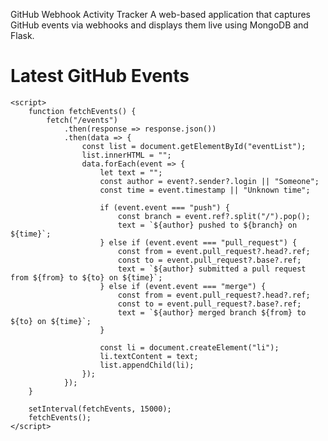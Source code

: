GitHub Webhook Activity Tracker
A web-based application that captures GitHub events via webhooks and displays them live using MongoDB and Flask.


<!DOCTYPE html>
<html>
<head>
    <title>GitHub Events</title>
</head>
<body>
    <h1>Latest GitHub Events</h1>
    <ul id="eventList"></ul>

    <script>
        function fetchEvents() {
            fetch("/events")
                .then(response => response.json())
                .then(data => {
                    const list = document.getElementById("eventList");
                    list.innerHTML = "";
                    data.forEach(event => {
                        let text = "";
                        const author = event?.sender?.login || "Someone";
                        const time = event.timestamp || "Unknown time";

                        if (event.event === "push") {
                            const branch = event.ref?.split("/").pop();
                            text = `${author} pushed to ${branch} on ${time}`;
                        } else if (event.event === "pull_request") {
                            const from = event.pull_request?.head?.ref;
                            const to = event.pull_request?.base?.ref;
                            text = `${author} submitted a pull request from ${from} to ${to} on ${time}`;
                        } else if (event.event === "merge") {
                            const from = event.pull_request?.head?.ref;
                            const to = event.pull_request?.base?.ref;
                            text = `${author} merged branch ${from} to ${to} on ${time}`;
                        }

                        const li = document.createElement("li");
                        li.textContent = text;
                        list.appendChild(li);
                    });
                });
        }

        setInterval(fetchEvents, 15000);
        fetchEvents();
    </script>
</body>
</html>
